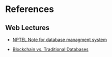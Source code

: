 # References


## Web Lectures

- [NPTEL Note for database managment system](https://archive.nptel.ac.in/courses/106/105/106105175/)

- [Blockchain vs. Traditional Databases](https://intellipaat.com/blog/tutorial/blockchain-tutorial/blockchain-database/#:~:text=A%20blockchain%20database%20is%20a,the%20transactions%20in%20that%20block.)